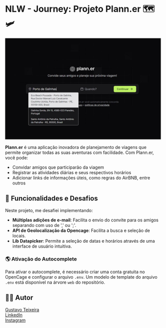 # NLW - Journey: Projeto Plann.er 🗺️🛩️

![Thumbnail](./docs/thumbnail-planner.jpg)

**Plann.er** é uma aplicação inovadora de planejamento de viagens que permite organizar todas as suas aventuras com facilidade. Com Plann.er, você pode:

- Convidar amigos que participarão da viagem
- Registrar as atividades diárias e seus respectivos horários
- Adicionar links de informações úteis, como regras do AirBNB, entre outros

## 📝 Funcionalidades e Desafios

Neste projeto, me desafiei implementando:

- **Múltiplas adições de e-mail**: Facilita o envio do convite para os amigos separando com uso de ',' ou ';'.
- **API de Geolocalização da Opencage**: Facilita a busca e seleção de locais.
- **Lib Datapicker**: Permite a seleção de datas e horários através de uma interface de usuário intuitiva.

### 🌎 Ativação do Autocomplete

Para ativar o autocomplete, é necessário criar uma conta gratuita no OpenCage e configurar o arquivo `.env`. Um modelo de template do arquivo `.env` está disponível na árvore `web` do repositório.

## 👨‍💻 Autor

[Gustavo Teixeira](https://github.com/taylosstls)  
[LinkedIn](https://www.linkedin.com/in/gustavoteixeiralgnt/)  
[Instagram](https://www.instagram.com/gustavo.lgnt/)
